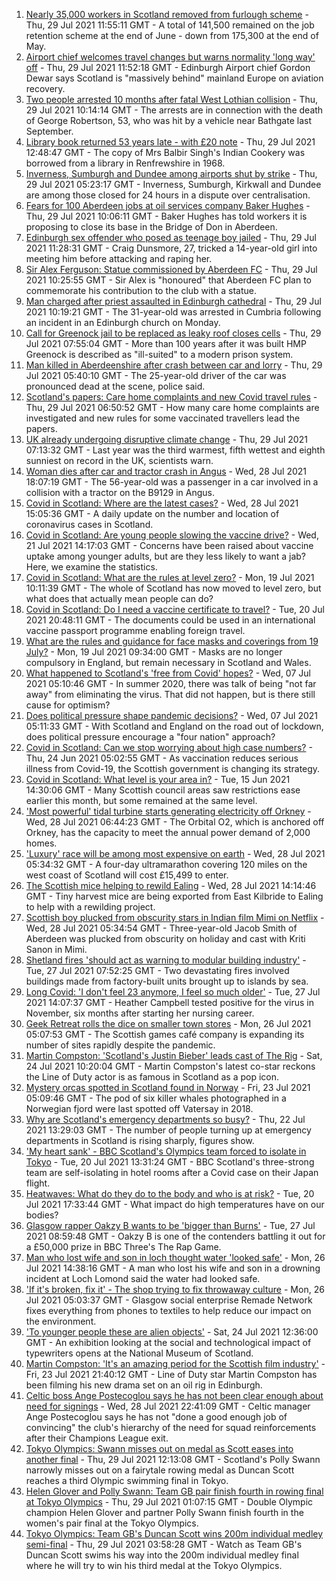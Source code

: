1. [Nearly 35,000 workers in Scotland removed from furlough scheme](https://www.bbc.co.uk/news/uk-scotland-scotland-business-58010860) - Thu, 29 Jul 2021 11:55:11 GMT - A total of 141,500 remained on the job retention scheme at the end of June - down from 175,300 at the end of May.
2. [Airport chief welcomes travel changes but warns normality 'long way' off](https://www.bbc.co.uk/news/uk-scotland-58010197) - Thu, 29 Jul 2021 11:52:18 GMT - Edinburgh Airport chief Gordon Dewar says Scotland is "massively behind" mainland Europe on aviation recovery.
3. [Two people arrested 10 months after fatal West Lothian collision](https://www.bbc.co.uk/news/uk-scotland-edinburgh-east-fife-58010126) - Thu, 29 Jul 2021 10:14:14 GMT - The arrests are in connection with the death of George Robertson, 53, who was hit by a vehicle near Bathgate last September.
4. [Library book returned 53 years late - with £20 note](https://www.bbc.co.uk/news/uk-scotland-glasgow-west-58009418) - Thu, 29 Jul 2021 12:48:47 GMT - The copy of Mrs Balbir Singh's Indian Cookery was borrowed from a library in Renfrewshire in 1968.
5. [Inverness, Sumburgh and Dundee among airports shut by strike](https://www.bbc.co.uk/news/uk-scotland-highlands-islands-57997274) - Thu, 29 Jul 2021 05:23:17 GMT - Inverness, Sumburgh, Kirkwall and Dundee are among those closed for 24 hours in a dispute over centralisation.
6. [Fears for 100 Aberdeen jobs at oil services company Baker Hughes](https://www.bbc.co.uk/news/uk-scotland-north-east-orkney-shetland-58010338) - Thu, 29 Jul 2021 10:06:11 GMT - Baker Hughes has told workers it is proposing to close its base in the Bridge of Don in Aberdeen.
7. [Edinburgh sex offender who posed as teenage boy jailed](https://www.bbc.co.uk/news/uk-scotland-edinburgh-east-fife-58010127) - Thu, 29 Jul 2021 11:28:31 GMT - Craig Dunsmore, 27, tricked a 14-year-old girl into meeting him before attacking and raping her.
8. [Sir Alex Ferguson: Statue commissioned by Aberdeen FC](https://www.bbc.co.uk/news/uk-scotland-north-east-orkney-shetland-58011983) - Thu, 29 Jul 2021 10:25:55 GMT - Sir Alex is "honoured" that Aberdeen FC plan to commemorate his contribution to the club with a statue.
9. [Man charged after priest assaulted in Edinburgh cathedral](https://www.bbc.co.uk/news/uk-scotland-edinburgh-east-fife-58009414) - Thu, 29 Jul 2021 10:19:21 GMT - The 31-year-old was arrested in Cumbria following an incident in an Edinburgh church on Monday.
10. [Call for Greenock jail to be replaced as leaky roof closes cells](https://www.bbc.co.uk/news/uk-scotland-58005882) - Thu, 29 Jul 2021 07:55:04 GMT - More than 100 years after it was built HMP Greenock is described as "ill-suited" to a modern prison system.
11. [Man killed in Aberdeenshire after crash between car and lorry](https://www.bbc.co.uk/news/uk-scotland-north-east-orkney-shetland-58007215) - Thu, 29 Jul 2021 05:40:10 GMT - The 25-year-old driver of the car was pronounced dead at the scene, police said.
12. [Scotland's papers: Care home complaints and new Covid travel rules](https://www.bbc.co.uk/news/uk-scotland-58008533) - Thu, 29 Jul 2021 06:50:52 GMT - How many care home complaints are investigated and new rules for some vaccinated travellers lead the papers.
13. [UK already undergoing disruptive climate change](https://www.bbc.co.uk/news/science-environment-57988023) - Thu, 29 Jul 2021 07:13:32 GMT - Last year was the third warmest, fifth wettest and eighth sunniest on record in the UK, scientists warn.
14. [Woman dies after car and tractor crash in Angus](https://www.bbc.co.uk/news/uk-scotland-tayside-central-58005874) - Wed, 28 Jul 2021 18:07:19 GMT - The 56-year-old was a passenger in a car involved in a collision with a tractor on the B9129 in Angus.
15. [Covid in Scotland: Where are the latest cases?](https://www.bbc.co.uk/news/uk-scotland-53511877) - Wed, 28 Jul 2021 15:05:36 GMT - A daily update on the number and location of coronavirus cases in Scotland.
16. [Covid in Scotland: Are young people slowing the vaccine drive?](https://www.bbc.co.uk/news/uk-scotland-57915106) - Wed, 21 Jul 2021 14:17:03 GMT - Concerns have been raised about vaccine uptake among younger adults, but are they less likely to want a jab? Here, we examine the statistics.
17. [Covid in Scotland: What are the rules at level zero?](https://www.bbc.co.uk/news/uk-scotland-53166816) - Mon, 19 Jul 2021 10:11:39 GMT - The whole of Scotland has now moved to level zero, but what does that actually mean people can do?
18. [Covid in Scotland: Do I need a vaccine certificate to travel?](https://www.bbc.co.uk/news/uk-scotland-57519070) - Tue, 20 Jul 2021 20:48:11 GMT - The documents could be used in an international vaccine passport programme enabling foreign travel.
19. [What are the rules and guidance for face masks and coverings from 19 July?](https://www.bbc.co.uk/news/health-51205344) - Mon, 19 Jul 2021 09:34:00 GMT - Masks are no longer compulsory in England, but remain necessary in Scotland and Wales.
20. [What happened to Scotland's 'free from Covid' hopes?](https://www.bbc.co.uk/news/uk-scotland-57742212) - Wed, 07 Jul 2021 05:10:46 GMT - In summer 2020, there was talk of being "not far away" from eliminating the virus. That did not happen, but is there still cause for optimism?
21. [Does political pressure shape pandemic decisions?](https://www.bbc.co.uk/news/uk-scotland-scotland-politics-57737414) - Wed, 07 Jul 2021 05:11:33 GMT - With Scotland and England on the road out of lockdown, does political pressure encourage a "four nation" approach?
22. [Covid in Scotland: Can we stop worrying about high case numbers?](https://www.bbc.co.uk/news/uk-scotland-57581952) - Thu, 24 Jun 2021 05:02:55 GMT - As vaccination reduces serious illness from Covid-19, the Scottish government is changing its strategy.
23. [Covid in Scotland: What level is your area in?](https://www.bbc.co.uk/news/uk-scotland-57076243) - Tue, 15 Jun 2021 14:30:06 GMT - Many Scottish council areas saw restrictions ease earlier this month, but some remained at the same level.
24. ['Most powerful' tidal turbine starts generating electricity off Orkney](https://www.bbc.co.uk/news/uk-scotland-north-east-orkney-shetland-57991351) - Wed, 28 Jul 2021 06:44:23 GMT - The Orbital O2, which is anchored off Orkney, has the capacity to meet the annual power demand of 2,000 homes.
25. ['Luxury' race will be among most expensive on earth](https://www.bbc.co.uk/news/uk-scotland-57975285) - Wed, 28 Jul 2021 05:34:32 GMT - A four-day ultramarathon covering 120 miles on the west coast of Scotland will cost £15,499 to enter.
26. [The Scottish mice helping to rewild Ealing](https://www.bbc.co.uk/news/uk-scotland-58002484) - Wed, 28 Jul 2021 14:14:46 GMT - Tiny harvest mice are being exported from East Kilbride to Ealing to help with a rewilding project.
27. [Scottish boy plucked from obscurity stars in Indian film Mimi on Netflix](https://www.bbc.co.uk/news/uk-scotland-north-east-orkney-shetland-57983621) - Wed, 28 Jul 2021 05:34:54 GMT - Three-year-old Jacob Smith of Aberdeen was plucked from obscurity on holiday and cast with Kriti Sanon in Mimi.
28. [Shetland fires 'should act as warning to modular building industry'](https://www.bbc.co.uk/news/uk-scotland-north-east-orkney-shetland-57942459) - Tue, 27 Jul 2021 07:52:25 GMT - Two devastating fires involved buildings made from factory-built units brought up to islands by sea.
29. [Long Covid: 'I don't feel 23 anymore, I feel so much older'](https://www.bbc.co.uk/news/uk-scotland-57978645) - Tue, 27 Jul 2021 14:07:37 GMT - Heather Campbell tested positive for the virus in November, six months after starting her nursing career.
30. [Geek Retreat rolls the dice on smaller town stores](https://www.bbc.co.uk/news/uk-scotland-south-scotland-57930005) - Mon, 26 Jul 2021 05:07:53 GMT - The Scottish games café company is expanding its number of sites rapidly despite the pandemic.
31. [Martin Compston: 'Scotland's Justin Bieber' leads cast of The Rig](https://www.bbc.co.uk/news/uk-scotland-57942719) - Sat, 24 Jul 2021 10:20:04 GMT - Martin Compston's latest co-star reckons the Line of Duty actor is as famous in Scotland as a pop icon.
32. [Mystery orcas spotted in Scotland found in Norway](https://www.bbc.co.uk/news/uk-scotland-57934989) - Fri, 23 Jul 2021 05:09:46 GMT - The pod of six killer whales photographed in a Norwegian fjord were last spotted off Vatersay in 2018.
33. [Why are Scotland's emergency departments so busy?](https://www.bbc.co.uk/news/uk-scotland-57903066) - Thu, 22 Jul 2021 13:29:03 GMT - The number of people turning up at emergency departments in Scotland is rising sharply, figures show.
34. ['My heart sank' - BBC Scotland's Olympics team forced to isolate in Tokyo](https://www.bbc.co.uk/news/uk-scotland-57903624) - Tue, 20 Jul 2021 13:31:24 GMT - BBC Scotland's three-strong team are self-isolating in hotel rooms after a Covid case on their Japan flight.
35. [Heatwaves: What do they do to the body and who is at risk?](https://www.bbc.co.uk/news/health-49112807) - Tue, 20 Jul 2021 17:33:44 GMT - What impact do high temperatures have on our bodies?
36. [Glasgow rapper Oakzy B wants to be 'bigger than Burns'](https://www.bbc.co.uk/news/uk-scotland-57982866) - Tue, 27 Jul 2021 08:59:48 GMT - Oakzy B is one of the contenders battling it out for a £50,000 prize in BBC Three's The Rap Game.
37. [Man who lost wife and son in loch thought water 'looked safe'](https://www.bbc.co.uk/news/uk-scotland-glasgow-west-57968728) - Mon, 26 Jul 2021 14:38:16 GMT - A man who lost his wife and son in a drowning incident at Loch Lomond said the water had looked safe.
38. ['If it's broken, fix it' - The shop trying to fix throwaway culture](https://www.bbc.co.uk/news/uk-scotland-57945907) - Mon, 26 Jul 2021 05:03:37 GMT - Glasgow social enterprise Remade Network fixes everything from phones to textiles to help reduce our impact on the environment.
39. ['To younger people these are alien objects'](https://www.bbc.co.uk/news/uk-scotland-57955578) - Sat, 24 Jul 2021 12:36:00 GMT - An exhibition looking at the social and technological impact of typewriters opens at the National Museum of Scotland.
40. [Martin Compston: 'It's an amazing period for the Scottish film industry'](https://www.bbc.co.uk/news/uk-scotland-57949777) - Fri, 23 Jul 2021 21:40:12 GMT - Line of Duty star Martin Compston has been filming his new drama set on an oil rig in Edinburgh.
41. [Celtic boss Ange Postecoglou says he has not been clear enough about need for signings](https://www.bbc.co.uk/sport/football/58007048) - Wed, 28 Jul 2021 22:41:09 GMT - Celtic manager Ange Postecoglou says he has not "done a good enough job of convincing" the club's hierarchy of the need for squad reinforcements after their Champions League exit.
42. [Tokyo Olympics: Swann misses out on medal as Scott eases into another final](https://www.bbc.co.uk/sport/olympics/58009429) - Thu, 29 Jul 2021 12:13:08 GMT - Scotland's Polly Swann narrowly misses out on a fairytale rowing medal as Duncan Scott reaches a third Olympic swimming final in Tokyo.
43. [Helen Glover and Polly Swann: Team GB pair finish fourth in rowing final at Tokyo Olympics](https://www.bbc.co.uk/sport/av/olympics/58007455) - Thu, 29 Jul 2021 01:07:15 GMT - Double Olympic champion Helen Glover and partner Polly Swann finish fourth in the women's pair final at the Tokyo Olympics.
44. [Tokyo Olympics: Team GB's Duncan Scott wins 200m individual medley semi-final](https://www.bbc.co.uk/sport/av/olympics/58007828) - Thu, 29 Jul 2021 03:58:28 GMT - Watch as Team GB's Duncan Scott swims his way into the 200m individual medley final where he will try to win his third medal at the Tokyo Olympics.
